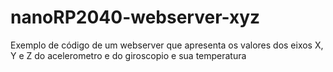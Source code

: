 # nanoRP2040-webserver-xyz
Exemplo de código de um webserver que apresenta os valores dos eixos X, Y e Z do acelerometro e do giroscopio e sua temperatura
